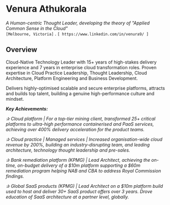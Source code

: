 # Venura Athukorala
_A Human-centric Thought Leader, developing the theory of "Applied Common Sense in the Cloud"_\
`[Melbourne, Victoria]` . `[ https://www.linkedin.com/in/venura9/ ]`

## Overview

Cloud-Native Technology Leader with 15+ years of high-stakes delivery experience and 7 years in enterprise cloud transformation roles. Proven expertise in Cloud Practice Leadership, Thought Leadership, Cloud Architecture, Platform Engineering and Business Development.

Delivers highly-optimised scalable and secure enterprise platforms, attracts and builds top talent, building a genuine high-performance culture and mindset.

**_Key Achievements:_**

_✰ Cloud platform | For a top-tier mining client, transformed 25+ critical platforms to ultra-high performance containerised and PaaS services, achieving over 400% delivery acceleration for the product teams._

_✰ Cloud practice | Managed services | Increased organisation-wide cloud revenue by 200%, building an industry-disrupting team, and leading architecture, technology thought leadership and pre-sales._

_✰ Bank remediation platform (KPMG) | Lead Architect, achieving the on-time, on-budget delivery of a $10m platform supporting a $60m remediation program helping NAB and CBA to address Royal Commission findings._

_✰ Global SaaS products (KPMG) | Lead Architect on a $10m platform build used to host and deliver 30+ SaaS product offers over 3 years. Drove education of SaaS architecture at a partner level, globally._
